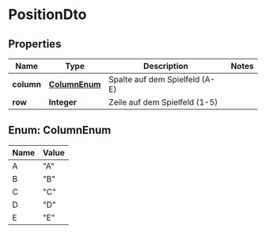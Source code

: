 

# PositionDto


## Properties

| Name | Type | Description | Notes |
|------------ | ------------- | ------------- | -------------|
|**column** | [**ColumnEnum**](#ColumnEnum) | Spalte auf dem Spielfeld (A-E) |  |
|**row** | **Integer** | Zeile auf dem Spielfeld (1-5) |  |



## Enum: ColumnEnum

| Name | Value |
|---- | -----|
| A | &quot;A&quot; |
| B | &quot;B&quot; |
| C | &quot;C&quot; |
| D | &quot;D&quot; |
| E | &quot;E&quot; |



